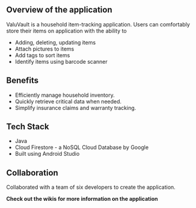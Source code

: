 ## Overview of the application
ValuVault is a household item-tracking application. Users can comfortably store their items on application with the ability to 
* Adding, deleting, updating items
* Attach pictures to items
* Add tags to sort items
* Identify items using barcode scanner

## Benefits
* Efficiently manage household inventory.
* Quickly retrieve critical data when needed.
* Simplify insurance claims and warranty tracking.

## Tech Stack
* Java
* Cloud Firestore - a NoSQL Cloud Database by Google
* Built using Android Studio

## Collaboration
Collaborated with a team of six developers to create the application.

**Check out the wikis for more information on the application**
